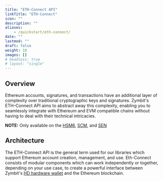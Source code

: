 ```yaml
---
title: "ETH-Connect API"
linkTitle: "ETH-Connect"
icon: ""
description: ""
aliases:
    - /quickstart/eth-connect/
date: ""
lastmod: ""
draft: false
weight: 10
images: []
# headless: true
# layout: "single"
---
```


## Overview

Ethereum accounts, signatures, and transactions have an additional layer of complexity over traditional cryptographic keys and signatures. Zymbit's ETH-Connect API aims to abstract away this complexity, enabling you to seamlessly integrate with Ethereum and EVM compatible chains without having to deal with their technical intricacies.

**NOTE:** Only available on the [HSM6](https://www.zymbit.com/hsm6/), [SCM](https://www.zymbit.com/scm/), and [SEN](https://www.zymbit.com/secure-compute-node/)


## Architecture

The ETH-Connect API is the general term used for our libraries which support Ethereum account creation, management, and use. Eth-Connect consists of modular components which can work independently or together, depending on your use case, to create a powerful interface between Zymbit's [HD hardware wallet](https://www.zymbit.com/hd-hardware-wallet/) and the Ethereum blockchain.



